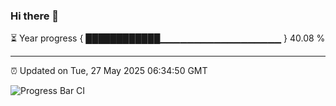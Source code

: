 ### Hi there 👋

⏳ Year progress { ████████████▁▁▁▁▁▁▁▁▁▁▁▁▁▁▁▁▁▁ } 40.08 %

---

⏰ Updated on Tue, 27 May 2025 06:34:50 GMT

![Progress Bar CI](https://github.com/ZhaoGui/ZhaoGui/workflows/Progress%20Bar%20CI/badge.svg)
